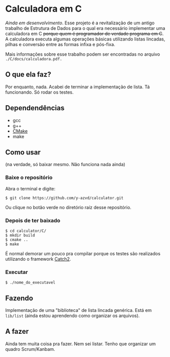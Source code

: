 <!-- trash -->
# Calculadora em C
_Ainda em desenvolvimento_. Esse projeto é a revitalização de um antigo trabalho
de Estrutura de Dados para o qual era necessário implementar uma calculadora em C
~~porque quem é programador de verdade programa em C~~. A calculadora executa algumas
operações básicas utilizando listas lincadas, pilhas e conversão entre as formas infixa
e pós-fixa.

Mais informações sobre esse trabalho podem ser encontradas no arquivo `./C/docs/calculadora.pdf.`


## O que ela faz?
Por enquanto, nada. Acabei de terminar a implementação de lista. Tá funcionando. Só rodar os testes.


## Dependendências
* gcc
* g++
* [CMake](https://cmake.org/)
* make


## Como usar
(na verdade, só baixar mesmo. Não funciona nada ainda)


### Baixe o repositório
Abra o terminal e digite:

```
$ git clone https://github.com/y-azvd/calculator.git
```

Ou clique no botão verde no diretório raíz desse repositório.

### Depois de ter baixado
```
$ cd calculator/C/
$ mkdir build
$ cmake ..
$ make
```

É normal demorar um pouco pra compilar porque os testes são realizados utilizando
o framework [Catch2](https://github.com/catchorg/Catch2).


### Executar
```
$ ./nome_do_executavel
```


## Fazendo
Implementação de uma "biblioteca" de lista lincada genérica. Está em `lib/list`
(ainda estou aprendendo como organizar os arquivos).


## A fazer
Ainda tem muita coisa pra fazer. Nem sei listar. Tenho que organizar um
quadro Scrum/Kanbam.
